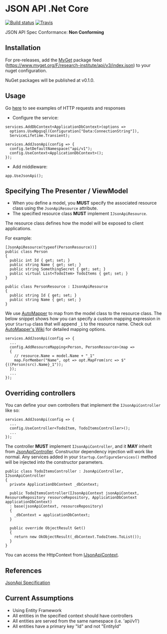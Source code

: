 # JSON API .Net Core

[![Build status](https://ci.appveyor.com/api/projects/status/9fvgeoxdikwkom10?svg=true)](https://ci.appveyor.com/project/jaredcnance/json-api-dotnet-core)
[![Travis](https://img.shields.io/travis/Research-Institute/json-api-dotnet-core.svg?maxAge=3600&label=travis)](https://travis-ci.org/Research-Institute/json-api-dotnet-core)

JSON API Spec Conformance: **Non Conforming**

## Installation

For pre-releases, add the [MyGet](https://www.myget.org/feed/Details/research-institute) package feed 
(https://www.myget.org/F/research-institute/api/v3/index.json) 
to your nuget configuration.

NuGet packages will be published at v0.1.0. 

## Usage

Go [here](https://github.com/Research-Institute/json-api-dotnet-core/wiki/Request-Examples) to see examples of HTTP requests and responses

- Configure the service:

```
services.AddDbContext<ApplicationDbContext>(options =>
  options.UseNpgsql(Configuration["Data:ConnectionString"]),
  ServiceLifetime.Transient);

services.AddJsonApi(config => {
  config.SetDefaultNamespace("api/v1");
  config.UseContext<ApplicationDbContext>();
});
```

- Add middleware:

```
app.UseJsonApi();
```

## Specifying The Presenter / ViewModel

 - When you define a model, you **MUST** specify the associated resource class using the `JsonApiResource` attribute.
 - The specified resource class **MUST** implement `IJsonApiResource`. 

The resource class defines how the model will be exposed to client applications.

For example:

```
[JsonApiResource(typeof(PersonResource))]
public class Person
{
  public int Id { get; set; }
  public string Name { get; set; }
  public string SomethingSecret { get; set; }
  public virtual List<TodoItem> TodoItems { get; set; }
}

public class PersonResource : IJsonApiResource
{
  public string Id { get; set; }
  public string Name { get; set; }
}
``` 

We use [AutoMapper](http://automapper.org/) to map from the model class to the resource class. 
The below snippet shows how you can specify a custom mapping expression in your `Startup` class that will append `_1` to the resource name.
Check out [AutoMapper's Wiki](https://github.com/AutoMapper/AutoMapper/wiki) for detailed mapping options.

```
services.AddJsonApi(config => {
  ...
  config.AddResourceMapping<Person, PersonResource>(map =>
  {
    // resource.Name = model.Name + "_1"
    map.ForMember("Name", opt => opt.MapFrom(src => $"{((Person)src).Name}_1"));
  });
  ...
});
```

## Overriding controllers

You can define your own controllers that implement the `IJsonApiController` like so:

```
services.AddJsonApi(config => {
  ...
  config.UseController<TodoItem, TodoItemsController>();
  ...
});
```

The controller **MUST** implement `IJsonApiController`, and it **MAY** inherit from [JsonApiController](https://github.com/Research-Institute/json-api-dotnet-core/blob/master/JsonApiDotNetCore/Controllers/JsonApiController.cs).
Constructor dependency injection will work like normal. 
Any services added in your `Startup.ConfigureServices()` method will be injected into the constructor parameters.

```
public class TodoItemsController : JsonApiController, IJsonApiController
{
  private ApplicationDbContext _dbContext;

  public TodoItemsController(IJsonApiContext jsonApiContext, ResourceRepository resourceRepository, ApplicationDbContext applicationDbContext) 
  : base(jsonApiContext, resourceRepository)
  {
    _dbContext = applicationDbContext;
  }

  public override ObjectResult Get()
  {
    return new OkObjectResult(_dbContext.TodoItems.ToList());
  }
}
```

You can access the HttpContext from [IJsonApiContext](https://github.com/Research-Institute/json-api-dotnet-core/blob/master/JsonApiDotNetCore/Abstractions/IJsonApiContext.cs).


## References
[JsonApi Specification](http://jsonapi.org/)

## Current Assumptions

- Using Entity Framework
- All entities in the specified context should have controllers
- All entities are served from the same namespace (i.e. 'api/v1')
- All entities have a primary key "Id" and not "EntityId"

